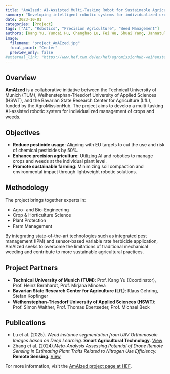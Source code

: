 ```yaml
---
title: "AmAIzed: AI-Assisted Multi-Tasking Robot for Sustainable Agriculture"
summary: "Developing intelligent robotic systems for individualized crop and weed management."
date: 2023-10-01
categories: [Project]
tags: ["AI", "Robotics", "Precision Agriculture", "Weed Management"]
authors: [Kang Yu, Yuncai Hu, Chenghao Lu, Fei Wu, Shuai Yang, Jannatul Nipa]
image:
  filename: "project_AmAIzed.jpg"
  focal_point: "Center"
  preview_only: false
#external_link: "https://www.hef.tum.de/en/hef/agromissionhub-weihenstephan/amaized/"
---
```


## Overview

**AmAIzed** is a collaborative initiative between the Technical University of Munich (TUM), Weihenstephan-Triesdorf University of Applied Sciences (HSWT), and the Bavarian State Research Center for Agriculture (LfL), funded by the AgroMissionHub. 
The project aims to develop a multi-tasking AI-assisted robotic system for individualized management of crops and weeds.

## Objectives

- **Reduce pesticide usage**: Aligning with EU targets to cut the use and risk of chemical pesticides by 50%.
- **Enhance precision agriculture**: Utilizing AI and robotics to manage crops and weeds at the individual plant level.
- **Promote sustainable farming**: Minimizing soil compaction and environmental impact through lightweight robotic solutions.

## Methodology

The project brings together experts in:

- Agro- and Bio-Engineering
- Crop & Horticulture Science
- Plant Protection
- Farm Management

By integrating state-of-the-art technologies such as integrated pest management (IPM) and sensor-based variable rate herbicide application, AmAIzed seeks to overcome the limitations of traditional mechanical weeding and contribute to more sustainable agricultural practices.

## Project Partners

- **Technical University of Munich (TUM)**: Prof. Kang Yu (Coordinator), Prof. Heinz Bernhardt, Prof. Mirjana Minceva
- **Bavarian State Research Center for Agriculture (LfL)**: Klaus Gehring, Stefan Kopfinger
- **Weihenstephan-Triesdorf University of Applied Sciences (HSWT)**: Prof. Simon Walther, Prof. Thomas Ebertseder, Prof. Michael Beck

## Publications

- Lu et al. (2025). *Weed instance segmentation from UAV Orthomosaic Images based on Deep Learning.* **Smart Agricultural Technology**. [View](../../publication/lu-weed-2025/)
- Zhang et al. (2024).*Meta-Analysis Assessing Potential of Drone Remote Sensing in Estimating Plant Traits Related to Nitrogen Use Efficiency.* **Remote Sensing**. [View](../../publication/zhang-meta-analysis-2024/)

For more information, visit the [AmAIzed project page at HEF](https://www.hef.tum.de/en/hef/agromissionhub-weihenstephan/amaized/).